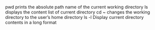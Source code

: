 pwd  prints the absolute path name of the current working directory
ls  displays the content list of current directory
cd ~ changes the working directory to the user’s home directory
ls -l Display current directory contents in a long format
